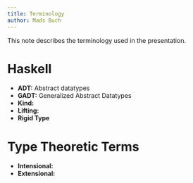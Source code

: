```yaml
---
title: Terminology
author: Mads Buch
---
```


This note describes the terminology used in the presentation.

# Haskell

* __ADT:__  Abstract datatypes
* __GADT:__ Generalized Abstract Datatypes
* __Kind:__ 
* __Lifting:__
* __Rigid Type__

# Type Theoretic Terms

* __Intensional:__
* __Extensional:__
